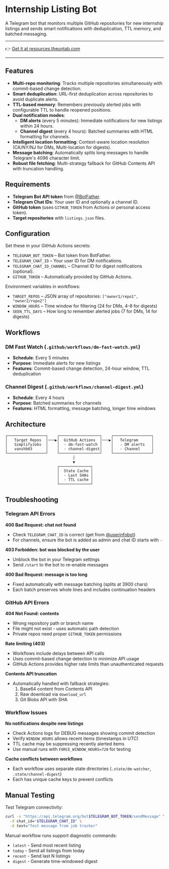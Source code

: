# Internship Listing Bot

A Telegram bot that monitors multiple GitHub repositories for new internship listings and sends smart notifications with deduplication, TTL memory, and batched messaging.

---

👉 [Get it at resources.theuntab.com](https://resources.theuntab.com)

---

## Features

- **Multi-repo monitoring**: Tracks multiple repositories simultaneously with commit-based change detection.
- **Smart deduplication**: URL-first deduplication across repositories to avoid duplicate alerts.
- **TTL-based memory**: Remembers previously alerted jobs with configurable TTL to handle reopened positions.
- **Dual notification modes**:
  - **DM alerts** (every 5 minutes): Immediate notifications for new listings within 24 hours.
  - **Channel digest** (every 4 hours): Batched summaries with HTML formatting for channels.
- **Intelligent location formatting**: Context-aware location resolution (CA/NY/NJ for DMs, Multi-location for digests).
- **Message batching**: Automatically splits long messages to handle Telegram's 4096 character limit.
- **Robust file fetching**: Multi-strategy fallback for GitHub Contents API with truncation handling.

## Requirements

- **Telegram Bot API token** from [@BotFather](https://t.me/BotFather).
- **Telegram Chat IDs**: Your user ID and optionally a channel ID.
- **GitHub token** (uses `GITHUB_TOKEN` from Actions or personal access token).
- **Target repositories** with `listings.json` files.

## Configuration

Set these in your GitHub Actions secrets:

- `TELEGRAM_BOT_TOKEN` – Bot token from BotFather.
- `TELEGRAM_CHAT_ID` – Your user ID for DM notifications.
- `TELEGRAM_CHAT_ID_CHANNEL` – Channel ID for digest notifications (optional).
- `GITHUB_TOKEN` – Automatically provided by GitHub Actions.

Environment variables in workflows:

- `TARGET_REPOS` – JSON array of repositories: `["owner1/repo1", "owner2/repo2"]`
- `WINDOW_HOURS` – Time window for filtering (24 for DMs, 4-8 for digests)
- `SEEN_TTL_DAYS` – How long to remember alerted jobs (7 for DMs, 14 for digests)

## Workflows

### DM Fast Watch (`.github/workflows/dm-fast-watch.yml`)

- **Schedule**: Every 5 minutes
- **Purpose**: Immediate alerts for new listings
- **Features**: Commit-based change detection, 24-hour window, TTL deduplication

### Channel Digest (`.github/workflows/channel-digest.yml`)

- **Schedule**: Every 4 hours
- **Purpose**: Batched summaries for channels
- **Features**: HTML formatting, message batching, longer time windows

## Architecture

```
┌─────────────────┐    ┌──────────────────┐    ┌─────────────────┐
│   Target Repos  │───▶│  GitHub Actions  │───▶│   Telegram      │
│   SimplifyJobs  │    │  - dm-fast-watch │    │   - DM alerts   │
│   vanshb03      │    │  - channel-digest│    │   - Channel     │
└─────────────────┘    └──────────────────┘    └─────────────────┘
                              │
                              ▼
                       ┌──────────────┐
                       │  State Cache │
                       │  - Last SHAs │
                       │  - TTL cache │
                       └──────────────┘
```

## Troubleshooting

### Telegram API Errors

**400 Bad Request: chat not found**

- Check `TELEGRAM_CHAT_ID` is correct (get from [@userinfobot](https://t.me/userinfobot))
- For channels, ensure the bot is added as admin and chat ID starts with `-`

**403 Forbidden: bot was blocked by the user**

- Unblock the bot in your Telegram settings
- Send `/start` to the bot to re-enable messages

**400 Bad Request: message is too long**

- Fixed automatically with message batching (splits at 3900 chars)
- Each batch preserves whole lines and includes continuation headers

### GitHub API Errors

**404 Not Found: contents**

- Wrong repository path or branch name
- File might not exist - uses automatic path detection
- Private repos need proper `GITHUB_TOKEN` permissions

**Rate limiting (403)**

- Workflows include delays between API calls
- Uses commit-based change detection to minimize API usage
- GitHub Actions provides higher rate limits than unauthenticated requests

**Contents API truncation**

- Automatically handled with fallback strategies:
  1. Base64 content from Contents API
  2. Raw download via `download_url`
  3. Git Blobs API with SHA

### Workflow Issues

**No notifications despite new listings**

- Check Actions logs for DEBUG messages showing commit detection
- Verify `WINDOW_HOURS` allows recent items (timestamps in UTC)
- TTL cache may be suppressing recently alerted items
- Use manual runs with `FORCE_WINDOW_HOURS=720` for testing

**Cache conflicts between workflows**

- Each workflow uses separate state directories (`.state/dm-watcher`, `.state/channel-digest`)
- Each has unique cache keys to prevent conflicts

## Manual Testing

Test Telegram connectivity:

```bash
curl -s "https://api.telegram.org/bot$TELEGRAM_BOT_TOKEN/sendMessage" \
  -d chat_id="$TELEGRAM_CHAT_ID" \
  -d text="Test message from job tracker"
```

Manual workflow runs support diagnostic commands:

- `latest` - Send most recent listing
- `today` - Send all listings from today
- `recent` - Send last N listings
- `digest` - Generate time-windowed digest
